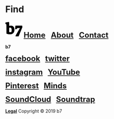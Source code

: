 # Find
<img alt="b7" width="54" height="54" src="b7.svg"> <strong><font size="5"><a href="https://b7.github.io">Home</a> &nbsp; <a href="https://b7.github.io/about">About</a> &nbsp; <a href="https://b7.github.io/contact">Contact</a></font></strong>

**b7**

<strong><font size="5"><a href="https://facebook.com/b7git" target="_blank">facebook</a></font></strong> &nbsp;&nbsp; <strong><font size="5"><a href="https://twitter.com/b7git" target="_blank">twitter</a></font></strong>

<strong><font size="5"><a href="https://instagram.com/b7git/" target="_blank">instagram</a></font></strong> &nbsp;&nbsp; <strong><font size="5"><a href="https://www.youtube.com/channel/UCt4T3OvxivlcvGg9Ah8hLQw" target="_blank">YouTube</a></font></strong>

<strong><font size="5"><a href="https://pinterest.de/b7git/" target="_blank">Pinterest</a></font></strong> &nbsp;&nbsp; <strong><font size="5"><a href="https://minds.com/b7git/" target="_blank">Minds</a></font></strong>

<strong><font size="5"><a href="https://soundcloud.com/b7git" target="_blank">SoundCloud</a></font></strong> &nbsp;&nbsp; <strong><font size="5"><a href="https://www.soundtrap.com/b7git" target="_blank">Soundtrap</a></font></strong>

<strong><a href="https://b7.github.io/legal">Legal</a></strong> Copyright © 2019 b7

